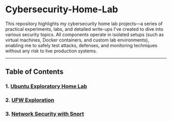 # Cybersecurity-Home-Lab

This repository highlights my cybersecurity home lab projects—a series of practical experiments, labs, and detailed write-ups I've created to dive into various security topics. All components operate in isolated setups (such as virtual machines, Docker containers, and custom lab environments), enabling me to safely test attacks, defenses, and monitoring techniques without any risk to live production systems.

---

## Table of Contents

### 1. [Ubuntu Exploratory Home Lab](https://github.com/arinjay-srivastava/Cybersecurity-Home-Lab/blob/2ffbec4232c875e4f032d715cd5c1e2ad2c5779f/Docs/Assignment%204/Ubuntu%20Exploratory%20Home%20Lab.md)
### 2. [UFW Exploration](https://github.com/arinjay-srivastava/Cybersecurity-Home-Lab/blob/main/Docs/Assignment%205/UFW.md)
### 3. [Network Security with Snort](https://github.com/arinjay-srivastava/Cybersecurity-Home-Lab/blob/main/Docs/Assignment%206/Network%20Security%20with%20Snort.md)
